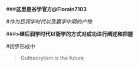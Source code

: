 ###**这里是谷学官方@Florain7103**

#*作为后润学时代以及赢学中期的产物*

###**>继后润学时代以衙学的方式对成功进行阐述和把握**

#初步形成中

>Gutheorylism is the future
